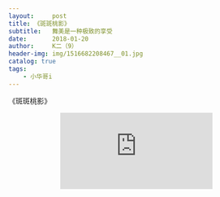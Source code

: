 ```yaml
---
layout:     post
title: 《斑斑桃影》
subtitle:   舞美是一种极致的享受
date:       2018-01-20
author:     K二（9）
header-img: img/1516682208467__01.jpg
catalog: true
tags:
    - 小华哥i
---
```

《斑斑桃影》
<center><iframe align="center" src="http://player.youku.com/embed/XMzM0NDExMzUyMA==" frameborder="0" allowfullscreen></center>

